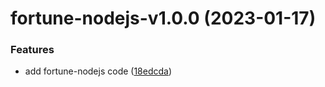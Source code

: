 # fortune-nodejs-v1.0.0 (2023-01-17)


### Features

* add fortune-nodejs code ([18edcda](https://github.com/bbeesley/cloud-functions-poc/commit/18edcda7f3b4720909624391f95cf893b80c67e4))
